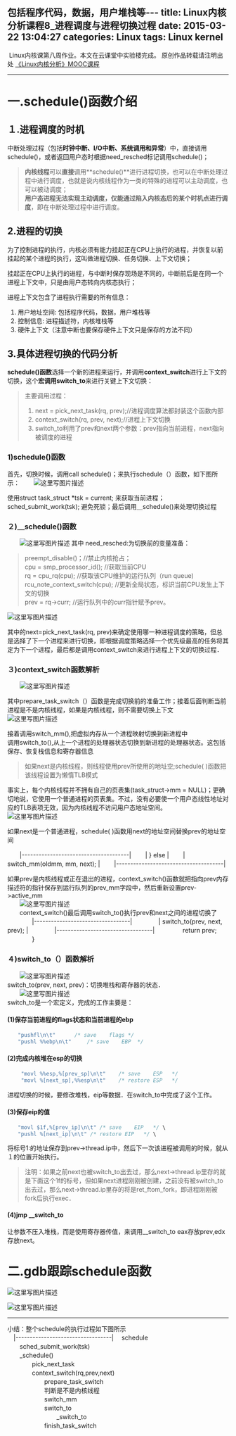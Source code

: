 包括程序代码，数据，用户堆栈等---
title: Linux内核分析课程8_进程调度与进程切换过程
date: 2015-03-22 13:04:27
categories: Linux
tags: Linux kernel
---
﻿
Linux内核课第八周作业。本文在云课堂中实验楼完成。
原创作品转载请注明出处 [《Linux内核分析》MOOC课程](http://mooc.study.163.com/course/USTC-1000029000)  
****
# 一.schedule()函数介绍
## １.进程调度的时机
中断处理过程（包括**时钟中断、I/O中断、系统调用和异常**）中，直接调用schedule()，或者返回用户态时根据need_resched标记调用schedule()；  
> **内核线程**可以**直接**调用**schedule()**进行进程切换，也可以在中断处理过程中进行调度，也就是说内核线程作为一类的特殊的进程可以主动调度，也可以被动调度；  
>**用户态进程无法实现主动调度，仅能通过陷入内核态后的某个时机点进行调度**，即在中断处理过程中进行调度。

## 2.进程的切换
为了控制进程的执行，内核必须有能力挂起正在CPU上执行的进程，并恢复以前挂起的某个进程的执行，这叫做进程切换、任务切换、上下文切换； 
 
挂起正在CPU上执行的进程，与中断时保存现场是不同的，中断前后是在同一个进程上下文中，只是由用户态转向内核态执行；  

进程上下文包含了进程执行需要的所有信息：  
1. 用户地址空间: 包括程序代码，数据，用户堆栈等  
2. 控制信息: 进程描述符，内核堆栈等  
3. 硬件上下文（注意中断也要保存硬件上下文只是保存的方法不同）  
<!-- more -->

## 3.具体进程切换的代码分析
**schedule()函数**选择一个新的进程来运行，并调用**context_switch**进行上下文的切换，这个**宏调用switch_to**来进行关键上下文切换：  

> 主要调用过程：  
> 1. next = pick_next_task(rq, prev);//进程调度算法都封装这个函数内部  
> 2. context_switch(rq, prev, next);//进程上下文切换
> 3. switch_to利用了prev和next两个参数：prev指向当前进程，next指向被调度的进程
### 1)schedule()函数  
首先，切换时候，调用call schedule()；来执行schedule（）函数，如下图所示：
　　![这里写图片描述](http://img.blog.csdn.net/20150426132041286)

使用struct task_struct *tsk = current; 来获取当前进程；sched_submit_work(tsk);  避免死锁；最后调用＿schedule()来处理切换过程

### ２)＿schedule()函数
　　![这里写图片描述](http://img.blog.csdn.net/20150426132355288)
其中 need_resched:为切换前的变量准备：  
> preempt_disable()；//禁止内核抢占；  
> cpu = smp_processor_id(); //获取当前CPU    
> rq = cpu_rq(cpu);    //获取该CPU维护的运行队列（run queue)  
> rcu_note_context_switch(cpu);  //更新全局状态，标识当前CPU发生上下文的切换  
> prev = rq->curr;    //运行队列中的curr指针赋予prev。  
     
![这里写图片描述](http://img.blog.csdn.net/20150426132741339)

其中的next=pick_next_task(rq, prev)来确定使用哪一种进程调度的策略，但总是选择了下一个进程来进行切换，即根据调度策略选择一个优先级最高的任务将其定为下一个进程，最后都是调用context_switch来进行进程上下文的切换过程．

### ３)context_switch函数解析
　　![这里写图片描述](http://img.blog.csdn.net/20150426132853739)

其中prepare_task_switch（）函数是完成切换前的准备工作；接着后面判断当前进程是不是内核线程，如果是内核线程，则不需要切换上下文
　　![这里写图片描述](http://img.blog.csdn.net/20150426144441350)　

接着调用switch_mm(),把虚拟内存从一个进程映射切换到新进程中  
调用switch_to(),从上一个进程的处理器状态切换到新进程的处理器状态。这包括保存、恢复栈信息和寄存器信息  

> 如果next是内核线程，则线程使用prev所使用的地址空;schedule( )函数把该线程设置为懒惰TLB模式

事实上，每个内核线程并不拥有自己的页表集(task_struct->mm = NULL)；更确切地说，它使用一个普通进程的页表集。不过，没有必要使一个用户态线性地址对应的TLB表项无效，因为内核线程不访问用户态地址空间。  
![这里写图片描述](http://img.blog.csdn.net/20150426145627173)


如果next是一个普通进程，schedule( )函数用next的地址空间替换prev的地址空间  

　　|--------------------------------------|
　　|   } else                             |
　　|       switch_mm(oldmm, mm, next);    |
　　|--------------------------------------|

如果prev是内核线程或正在退出的进程，context_switch()函数就把指向prev内存描述符的指针保存到运行队列的prev_mm字段中，然后重新设置prev->active_mm  
　　![这里写图片描述](http://img.blog.csdn.net/20150426145745626)  
　　context_switch()最后调用switch_to()执行prev和next之间的进程切换了
　　　　|----------------------------------|
　　　　|   switch_to(prev, next, prev);   |
　　　　|----------------------------------|
   　　　　 return prev;
　　　　}
### ４)switch_to（）函数解析  　
　　![这里写图片描述](http://img.blog.csdn.net/20150426133034297)  
switch_to(prev, next, prev)：切换堆栈和寄存器的状态．  
　　![这里写图片描述](http://img.blog.csdn.net/20150426133255814)  
switch_to是一个宏定义，完成的工作主要是：

#### (1)保存当前进程的flags状态和当前进程的ebp

```c
　　"pushfl\n\t"		/* save    flags */	  
　　"pushl %%ebp\n\t"		/* save    EBP  */	
```
#### (2)完成内核堆在esp的切换  
```c
　　 "movl %%esp,%[prev_sp]\n\t"    /* save    ESP   */ 
　　 "movl %[next_sp],%%esp\n\t"    /* restore ESP   */ 
```
进程切换的时候，要修改堆栈，eip等数据．在switch_to中完成了这个工作。

#### (3)保存eip的值
```c
　　"movl $1f,%[prev_ip]\n\t" /* save    EIP   */ \
　　"pushl %[next_ip]\n\t" /* restore EIP   */ \
```
将标号1:的地址保存到prev->thread.ip中，然后下一次该进程被调用的时候，就从１的位置开始执行。
　
>注明：如果之前next也被switch_to出去过，那么next->thread.ip里存的就是下面这个1f的标号，但如果next进程刚刚被创建，之前没有被switch_to出去过，那么next->thread.ip里存的将是ret_ftom_fork，即进程刚刚被fork后执行exec．  
#### (4)jmp __switch_to
让参数不压入堆栈，而是使用寄存器传值，来调用__switch_to eax存放prev,edx存放next。  

# 二.gdb跟踪schedule函数
![这里写图片描述](http://img.blog.csdn.net/20150426150532300)

![这里写图片描述](http://img.blog.csdn.net/20150426150508441)

****
小结：整个schedule的执行过程如下图所示  
　|----------------------------------|
　schedule  
  　　sched_submit_work(tsk)  
  　　_schedule()  
  　　　　pick_next_task  
  　　　　context_switch(rq,prev,next)  
  　　　　　　prepare_task_switch  
  　　　　　　判断是不是内核线程  
  　　　　　　switch_mm  
  　　　　　　switch_to  
  　　　　　　　　_switch_to  
  　　　　　　finish_task_switch  
